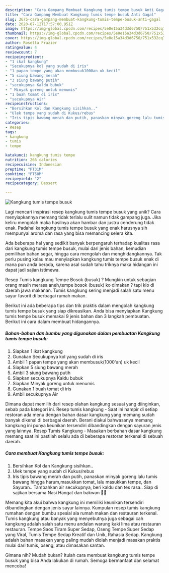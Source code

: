 ```yaml
---
description: "Cara Gampang Membuat Kangkung tumis tempe busuk Anti Gagal"
title: "Cara Gampang Membuat Kangkung tumis tempe busuk Anti Gagal"
slug: 3675-cara-gampang-membuat-kangkung-tumis-tempe-busuk-anti-gagal
date: 2020-07-12T17:57:00.951Z
image: https://img-global.cpcdn.com/recipes/5e0e15a34d3d6750/751x532cq70/kangkung-tumis-tempe-busuk-foto-resep-utama.jpg
thumbnail: https://img-global.cpcdn.com/recipes/5e0e15a34d3d6750/751x532cq70/kangkung-tumis-tempe-busuk-foto-resep-utama.jpg
cover: https://img-global.cpcdn.com/recipes/5e0e15a34d3d6750/751x532cq70/kangkung-tumis-tempe-busuk-foto-resep-utama.jpg
author: Rosetta Frazier
ratingvalue: 4
reviewcount: 7
recipeingredient:
- "1 ikat kangkung"
- "Secukupnya kol yang sudah di iris"
- "1 papan tempe yang akan membusuk1000an uk kecil"
- "5 siung bawang merah"
- "3 siung bawang putih"
- "secukupnya Kaldu bubuk"
- " Minyak goreng untuk menumis"
- "1 buah tomat di iris"
- "secukupnya Air"
recipeinstructions:
- "Bersihkan Kol dan Kangkung sisihkan.."
- "Ulek tempe yang sudah di Kukus/rebus"
- "Iris tipis bawang merah dan putih, panaskan minyak goreng lalu tumis bawang hingga harum,masukkan tomat, lalu masukkan tempe, dan Sayuran.. Tambahkan air secukupnya, beri kaldu dan tes rasa.. Siap di sajikan bersama Nasi Hangat dan bakwan 💃💃"
categories:
- Resep
tags:
- kangkung
- tumis
- tempe

katakunci: kangkung tumis tempe 
nutrition: 266 calories
recipecuisine: Indonesian
preptime: "PT31M"
cooktime: "PT58M"
recipeyield: "2"
recipecategory: Dessert

---
```



![Kangkung tumis tempe busuk](https://img-global.cpcdn.com/recipes/5e0e15a34d3d6750/751x532cq70/kangkung-tumis-tempe-busuk-foto-resep-utama.jpg)

Lagi mencari inspirasi resep kangkung tumis tempe busuk yang unik? Cara menyiapkannya memang tidak terlalu sulit namun tidak gampang juga. Jika keliru mengolah maka hasilnya akan hambar dan justru cenderung tidak enak. Padahal kangkung tumis tempe busuk yang enak harusnya sih mempunyai aroma dan rasa yang bisa memancing selera kita.

Ada beberapa hal yang sedikit banyak berpengaruh terhadap kualitas rasa dari kangkung tumis tempe busuk, mulai dari jenis bahan, kemudian pemilihan bahan segar, hingga cara mengolah dan menghidangkannya. Tak perlu pusing kalau mau menyiapkan kangkung tumis tempe busuk enak di mana pun anda berada, karena asal sudah tahu triknya maka hidangan ini dapat jadi sajian istimewa.

Resep Tumis kangkung Tempe Bosok (busuk) ? Mungkin untuk sebagian orang masih merasa aneh,tempe bosok (busuk) ko dimakan ? tapi klo di daerah jawa makanan. Tumis kangkung sering menjadi salah satu menu sayur favorit di berbagai rumah makan.


Berikut ini ada beberapa tips dan trik praktis dalam mengolah kangkung tumis tempe busuk yang siap dikreasikan. Anda bisa menyiapkan Kangkung tumis tempe busuk memakai 9 jenis bahan dan 3 langkah pembuatan. Berikut ini cara dalam membuat hidangannya.

<!--inarticleads1-->

##### Bahan-bahan dan bumbu yang digunakan dalam pembuatan Kangkung tumis tempe busuk:

1. Siapkan 1 ikat kangkung
1. Gunakan Secukupnya kol yang sudah di iris
1. Ambil 1 papan tempe yang akan membusuk(1000&#39;an) uk kecil
1. Siapkan 5 siung bawang merah
1. Ambil 3 siung bawang putih
1. Siapkan secukupnya Kaldu bubuk
1. Siapkan  Minyak goreng untuk menumis
1. Gunakan 1 buah tomat di iris
1. Ambil secukupnya Air


Dimana dapat memilih dari resep olahan kangkung sesuai yang diinginkan, sebab pada kategori ini. Resep tumis kangkung - Saat ini hampir di setiap restoran ada menu dengan bahan dasar kangkung yang memang sudah banyak dikenal di berbagai daerah. Berani diakui bahwasanya memang kangkung ini punya keunikan tersendiri dibandingkan dengan sayuran jenis yang lainnya. Resep Tumis Kangkung - Masakan berbahan dasar kangkung memang saat ini pastilah selalu ada di beberapa restoran terkenal di sebuah daerah. 

<!--inarticleads2-->

##### Cara membuat Kangkung tumis tempe busuk:

1. Bersihkan Kol dan Kangkung sisihkan..
1. Ulek tempe yang sudah di Kukus/rebus
1. Iris tipis bawang merah dan putih, panaskan minyak goreng lalu tumis bawang hingga harum,masukkan tomat, lalu masukkan tempe, dan Sayuran.. Tambahkan air secukupnya, beri kaldu dan tes rasa.. Siap di sajikan bersama Nasi Hangat dan bakwan 💃💃


Memang kita akui bahwa kangkung ini memiliki keunikan tersendiri dibandingkan dengan jenis sayur lainnya. Kumpulan resep tumis kangkung rumahan dengan bumbu spesial ala rumah makan dan restauran terkenal. Tumis kangkung atau banyak yang menyebutnya juga sebagai cah kangkung adalah salah satu menu andalan warung kaki lima atau restauran restauran. Tempe Saos Tiram Super Sedap, Oseng Tempe Super Sedap yang Viral, Tumis Tempe Sedap Kreatif dan Unik, Rahasia Sedap. Kangkung adalah bahan masakan yang paling mudah diolah menjadi masakan praktis mulai dari tumis, oseng, atau dimasakan santan. 

Gimana nih? Mudah bukan? Itulah cara membuat kangkung tumis tempe busuk yang bisa Anda lakukan di rumah. Semoga bermanfaat dan selamat mencoba!

